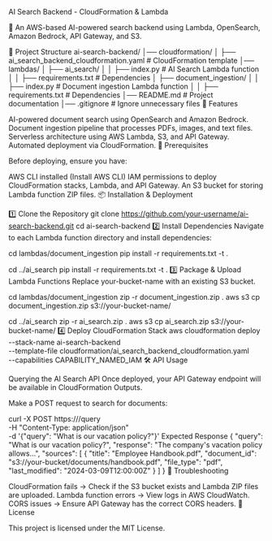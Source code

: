 AI Search Backend - CloudFormation & Lambda

🚀 An AWS-based AI-powered search backend using Lambda, OpenSearch, Amazon Bedrock, API Gateway, and S3.

📁 Project Structure
ai-search-backend/
│── cloudformation/
│   ├── ai_search_backend_cloudformation.yaml  # CloudFormation template
│── lambdas/
│   ├── ai_search/
│   │   ├── index.py  # AI Search Lambda function
│   │   ├── requirements.txt  # Dependencies
│   ├── document_ingestion/
│   │   ├── index.py  # Document ingestion Lambda function
│   │   ├── requirements.txt  # Dependencies
│── README.md  # Project documentation
│── .gitignore  # Ignore unnecessary files
🚀 Features

AI-powered document search using OpenSearch and Amazon Bedrock.
Document ingestion pipeline that processes PDFs, images, and text files.
Serverless architecture using AWS Lambda, S3, and API Gateway.
Automated deployment via CloudFormation.
📌 Prerequisites

Before deploying, ensure you have:

AWS CLI installed (Install AWS CLI)
IAM permissions to deploy CloudFormation stacks, Lambda, and API Gateway.
An S3 bucket for storing Lambda function ZIP files.
📦 Installation & Deployment

1️⃣ Clone the Repository
git clone https://github.com/your-username/ai-search-backend.git
cd ai-search-backend
2️⃣ Install Dependencies
Navigate to each Lambda function directory and install dependencies:

cd lambdas/document_ingestion
pip install -r requirements.txt -t .

cd ../ai_search
pip install -r requirements.txt -t .
3️⃣ Package & Upload Lambda Functions
Replace your-bucket-name with an existing S3 bucket.

cd lambdas/document_ingestion
zip -r document_ingestion.zip .
aws s3 cp document_ingestion.zip s3://your-bucket-name/

cd ../ai_search
zip -r ai_search.zip .
aws s3 cp ai_search.zip s3://your-bucket-name/
4️⃣ Deploy CloudFormation Stack
aws cloudformation deploy \
  --stack-name ai-search-backend \
  --template-file cloudformation/ai_search_backend_cloudformation.yaml \
  --capabilities CAPABILITY_NAMED_IAM
🛠 API Usage

Querying the AI Search API
Once deployed, your API Gateway endpoint will be available in CloudFormation Outputs.

Make a POST request to search for documents:

curl -X POST https://<api-gateway-endpoint>/query \
  -H "Content-Type: application/json" \
  -d '{"query": "What is our vacation policy?"}'
Expected Response
{
  "query": "What is our vacation policy?",
  "response": "The company's vacation policy allows...",
  "sources": [
    {
      "title": "Employee Handbook.pdf",
      "document_id": "s3://your-bucket/documents/handbook.pdf",
      "file_type": "pdf",
      "last_modified": "2024-03-09T12:00:00Z"
    }
  ]
}
📜 Troubleshooting

CloudFormation fails → Check if the S3 bucket exists and Lambda ZIP files are uploaded.
Lambda function errors → View logs in AWS CloudWatch.
CORS issues → Ensure API Gateway has the correct CORS headers.
📜 License

This project is licensed under the MIT License.

